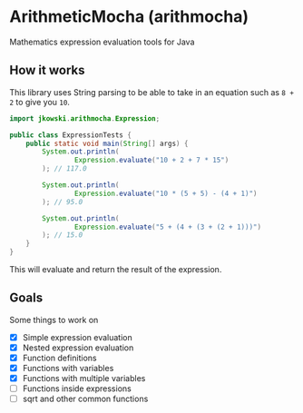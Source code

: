 # ArithmeticMocha (arithmocha)
Mathematics expression evaluation tools for Java

## How it works
This library uses String parsing to be able to take in an
equation such as `8 + 2` to give you `10`.

```java
import jkowski.arithmocha.Expression;

public class ExpressionTests {
    public static void main(String[] args) {
        System.out.println(
                Expression.evaluate("10 + 2 + 7 * 15")
        ); // 117.0

        System.out.println(
                Expression.evaluate("10 * (5 + 5) - (4 + 1)")
        ); // 95.0

        System.out.println(
                Expression.evaluate("5 + (4 + (3 + (2 + 1)))")
        ); // 15.0
    }
}
```

This will evaluate and return the result of the expression.

## Goals
Some things to work on

- [x] Simple expression evaluation
- [x] Nested expression evaluation
- [x] Function definitions
- [x] Functions with variables
- [x] Functions with multiple variables
- [ ] Functions inside expressions
- [ ] sqrt and other common functions